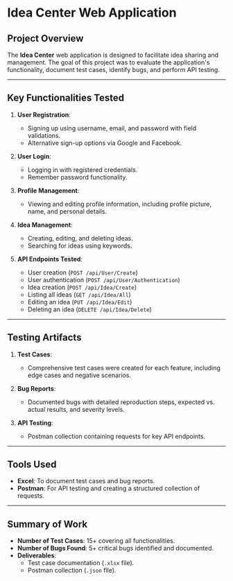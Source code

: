 # Idea Center Web Application

## Project Overview
The **Idea Center** web application is designed to facilitate idea sharing and management. The goal of this project was to evaluate the application's functionality, document test cases, identify bugs, and perform API testing.

---

## Key Functionalities Tested
1. **User Registration**:
   - Signing up using username, email, and password with field validations.
   - Alternative sign-up options via Google and Facebook.

2. **User Login**:
   - Logging in with registered credentials.
   - Remember password functionality.

3. **Profile Management**:
   - Viewing and editing profile information, including profile picture, name, and personal details.

4. **Idea Management**:
   - Creating, editing, and deleting ideas.
   - Searching for ideas using keywords.

5. **API Endpoints Tested**:
   - User creation (`POST /api/User/Create`)
   - User authentication (`POST /api/User/Authentication`)
   - Idea creation (`POST /api/Idea/Create`)
   - Listing all ideas (`GET /api/Idea/All`)
   - Editing an idea (`PUT /api/Idea/Edit`)
   - Deleting an idea (`DELETE /api/Idea/Delete`)

---

## Testing Artifacts
1. **Test Cases**:
   - Comprehensive test cases were created for each feature, including edge cases and negative scenarios.

2. **Bug Reports**:
   - Documented bugs with detailed reproduction steps, expected vs. actual results, and severity levels.

3. **API Testing**:
   - Postman collection containing requests for key API endpoints.

---

## Tools Used
- **Excel**: To document test cases and bug reports.
- **Postman**: For API testing and creating a structured collection of requests.

---

## Summary of Work
- **Number of Test Cases**: 15+ covering all functionalities.
- **Number of Bugs Found**: 5+ critical bugs identified and documented.
- **Deliverables**:
  - Test case documentation (`.xlsx` file).
  - Postman collection (`.json` file).
